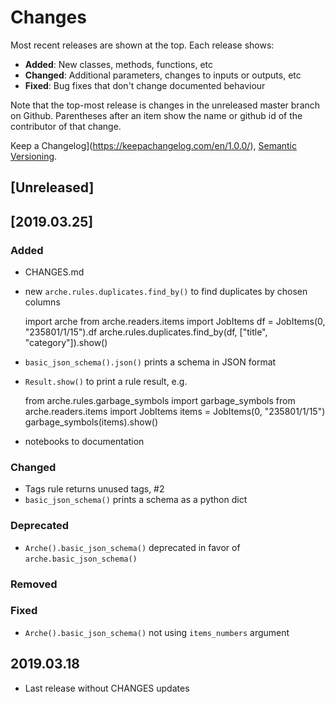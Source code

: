 # Changes
Most recent releases are shown at the top. Each release shows:

- **Added**: New classes, methods, functions, etc
- **Changed**: Additional parameters, changes to inputs or outputs, etc
- **Fixed**: Bug fixes that don't change documented behaviour

Note that the top-most release is changes in the unreleased master branch on Github. Parentheses after an item show the name or github id of the contributor of that change.

Keep a Changelog](https://keepachangelog.com/en/1.0.0/), [Semantic Versioning](https://semver.org/spec/v2.0.0.html).

## [Unreleased]

## [2019.03.25]
### Added
- CHANGES.md
- new `arche.rules.duplicates.find_by()` to find duplicates by chosen columns

    import arche
    from arche.readers.items import JobItems
    df = JobItems(0, "235801/1/15").df
    arche.rules.duplicates.find_by(df, ["title", "category"]).show()

- `basic_json_schema().json()` prints a schema in JSON format
- `Result.show()` to print a rule result, e.g.

    from arche.rules.garbage_symbols import garbage_symbols
    from arche.readers.items import JobItems
    items = JobItems(0, "235801/1/15")
    garbage_symbols(items).show()

- notebooks to documentation

### Changed
- Tags rule returns unused tags, #2
- `basic_json_schema()` prints a schema as a python dict

### Deprecated
- `Arche().basic_json_schema()` deprecated in favor of `arche.basic_json_schema()`
### Removed
### Fixed
- `Arche().basic_json_schema()` not using `items_numbers` argument


## 2019.03.18

- Last release without CHANGES updates
